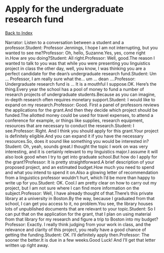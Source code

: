 # Apply for the undergraduate research fund
[Back to Index](https://github.com/windows10010/tpoExtractor/blog/master/README.md)

Narrator: Listen to a conversation between a student and a professor.Student: Professor Jennings, I hope I am not interrupting, but you wanted to see me?Professor: Oh, hello, Suzanne.Yes, yes, come right in.How are you doing?Student: All right.Professor: Well, good.The reason I wanted to talk to you was that while you were presenting you linguistics project in class the other day, well, you know, I was thinking you are a perfect candidate for the dean’s undergraduate research fund.Student: Um ... Professor, I am really sure what the... um ... dean ....Professor: Undergraduate research fund is ... It is a mouthful I suppose.OK. Here’s the thing.Every year the school has a pool of money to fund a number of research projects of undergraduate students.Because as you can imagine, in-depth research often requires monetary support.Student: I would like to expand on my research.Professor: Good. First a panel of professors reviews the applications for the grant.And then they decide which project should be funded.The allotted money could be used for travel expenses, to attend a conference for example, or things like supplies, research equipment, resources that are necessary to conduct the research.Student: I see.Professor: Right. And I think you should apply for this grant.Your project is definitely eligible.And you can expand it if you have the necessary resources.So, does it sound like something you would be interested in?Student: Oh, yeah, sounds great.I thought the topic I work on was very interesting, and it is certainly relevant to my linguistics major.I assume it will also look good when I try to get into graduate school.But how do I apply for the grant?Professor: It is pretty straightforward.A brief description of your proposed project, and an estimated budget.How much you need to spend and what you intend to spend it on.Also a glowing letter of recommendation from a linguistics professor wouldn’t hurt, which I’d be more than happy to write up for you.Student: OK. Cool.I am pretty clear on how to carry out my project, but I am not sure where I can find more information on the subject.Professor: Well, I have already thought of that.There’s this private library at a university in Boston.By the way, because I graduated from that school, I can get you access to it, no problem.You see, the library houses lots of unpublished documents that are relevant to your topic.Student: So I can put that on the application for the grant, that I plan on using material from that library for my research and figure a trip to Boston into my budget?Professor: Exactly. I really think judging from your work in class, and the relevance and clarity of this project, you really have a good chance of getting the funding.Student: OK. I’ll definitely apply then.Professor: The sooner the better.It is due in a few weeks.Good Luck! And I’ll get that letter written up right away. 